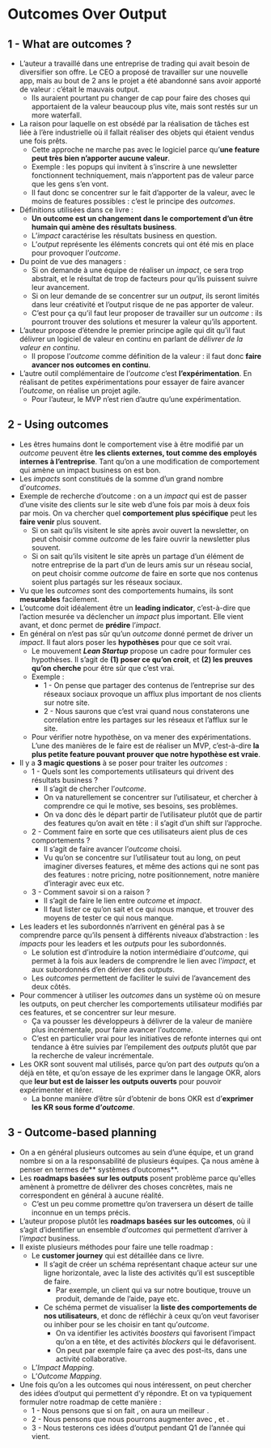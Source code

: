 # Outcomes Over Output

## 1 - What are outcomes ?

- L’auteur a travaillé dans une entreprise de trading qui avait besoin de diversifier son offre. Le CEO a proposé de travailler sur une nouvelle app, mais au bout de 2 ans le projet a été abandonné sans avoir apporté de valeur : c’était le mauvais output.
  - Ils auraient pourtant pu changer de cap pour faire des choses qui apportaient de la valeur beaucoup plus vite, mais sont restés sur un more waterfall.
- La raison pour laquelle on est obsédé par la réalisation de tâches est liée à l’ère industrielle où il fallait réaliser des objets qui étaient vendus une fois prêts.
  - Cette approche ne marche pas avec le logiciel parce qu’**une feature peut très bien n’apporter aucune valeur**.
  - Exemple : les popups qui invitent à s’inscrire à une newsletter fonctionnent techniquement, mais n’apportent pas de valeur parce que les gens s’en vont.
  - Il faut donc se concentrer sur le fait d’apporter de la valeur, avec le moins de features possibles : c’est le principe des _outcomes_.
- Définitions utilisées dans ce livre :
  - **Un outcome est un changement dans le comportement d’un être humain qui amène des résultats business**.
  - L’_impact_ caractérise les résultats business en question.
  - L’_output_ représente les éléments concrets qui ont été mis en place pour provoquer l’_outcome_.
- Du point de vue des managers :
  - Si on demande à une équipe de réaliser un _impact_, ce sera trop abstrait, et le résultat de trop de facteurs pour qu’ils puissent suivre leur avancement.
  - Si on leur demande de se concentrer sur un _output_, ils seront limités dans leur créativité et l’output risque de ne pas apporter de valeur.
  - C’est pour ça qu’il faut leur proposer de travailler sur un _outcome_ : ils pourront trouver des solutions et mesurer la valeur qu’ils apportent.
- L’auteur propose d’étendre le premier principe agile qui dit qu’il faut délivrer un logiciel de valeur en continu en parlant de _délivrer de la valeur en continu_.
  - Il propose l’_outcome_ comme définition de la valeur : il faut donc **faire avancer nos outcomes en continu**.
- L’autre outil complémentaire de l’_outcome_ c’est **l’expérimentation**. En réalisant de petites expérimentations pour essayer de faire avancer l’_outcome_, on réalise un projet agile.
  - Pour l’auteur, le MVP n’est rien d’autre qu’une expérimentation.

## 2 - Using outcomes

- Les êtres humains dont le comportement vise à être modifié par un _outcome_ peuvent être **les clients externes, tout comme des employés internes à l’entreprise**. Tant qu’on a une modification de comportement qui amène un impact business on est bon.
- Les _impacts_ sont constitués de la somme d’un grand nombre d’_outcomes_.
- Exemple de recherche d’outcome : on a un _impact_ qui est de passer d’une visite des clients sur le site web d’une fois par mois à deux fois par mois. On va chercher quel **comportement plus spécifique** peut les **faire venir** plus souvent.
  - Si on sait qu’ils visitent le site après avoir ouvert la newsletter, on peut choisir comme _outcome_ de les faire ouvrir la newsletter plus souvent.
  - Si on sait qu’ils visitent le site après un partage d’un élément de notre entreprise de la part d’un de leurs amis sur un réseau social, on peut choisir comme _outcome_ de faire en sorte que nos contenus soient plus partagés sur les réseaux sociaux.
- Vu que les _outcomes_ sont des comportements humains, ils sont **mesurables** facilement.
- L’outcome doit idéalement être un **leading indicator**, c’est-à-dire que l’action mesurée va déclencher un _impact_ plus important. Elle vient avant, et donc permet de **prédire** l’_impact_.
- En général on n’est pas sûr qu’un _outcome_ donné permet de driver un _impact_. Il faut alors poser les **hypothèses** pour que ce soit vrai.
  - Le mouvement **_Lean Startup_** propose un cadre pour formuler ces hypothèses. Il s’agit de **(1) poser ce qu’on croit**, et **(2) les preuves qu’on cherche** pour être sûr que c’est vrai.
  - Exemple :
    - 1 - On pense que partager des contenus de l’entreprise sur des réseaux sociaux provoque un afflux plus important de nos clients sur notre site.
    - 2 - Nous saurons que c’est vrai quand nous constaterons une corrélation entre les partages sur les réseaux et l’afflux sur le site.
  - Pour vérifier notre hypothèse, on va mener des expérimentations. L’une des manières de le faire est de réaliser un MVP, c’est-à-dire **la plus petite feature pouvant prouver que notre hypothèse est vraie**.
- Il y a **3 magic questions** à se poser pour traiter les _outcomes_ :
  - 1 - Quels sont les comportements utilisateurs qui drivent des résultats business ?
    - Il s’agit de chercher l’_outcome_.
    - On va naturellement se concentrer sur l’utilisateur, et chercher à comprendre ce qui le motive, ses besoins, ses problèmes.
    - On va donc dès le départ partir de l’utilisateur plutôt que de partir des features qu’on avait en tête : il s’agit d’un shift sur l’approche.
  - 2 - Comment faire en sorte que ces utilisateurs aient plus de ces comportements ?
    - Il s’agit de faire avancer l’_outcome_ choisi.
    - Vu qu’on se concentre sur l’utilisateur tout au long, on peut imaginer diverses features, et même des actions qui ne sont pas des features : notre pricing, notre positionnement, notre manière d’interagir avec eux etc.
  - 3 - Comment savoir si on a raison ?
    - Il s’agit de faire le lien entre _outcome_ et _impact_.
    - Il faut lister ce qu’on sait et ce qui nous manque, et trouver des moyens de tester ce qui nous manque.
- Les leaders et les subordonnés n’arrivent en général pas à se comprendre parce qu’ils pensent à différents niveaux d’abstraction : les _impacts_ pour les leaders et les _outputs_ pour les subordonnés.
  - Le solution est d’introduire la notion intermédiaire d’_outcome_, qui permet à la fois aux leaders de comprendre le lien avec l’_impact_, et aux subordonnés d’en dériver des _outputs_.
  - Les _outcomes_ permettent de faciliter le suivi de l’avancement des deux côtés.
- Pour commencer à utiliser les _outcomes_ dans un système où on mesure les outputs, on peut chercher les comportements utilisateur modifiés par ces features, et se concentrer sur leur mesure.
  - Ça va pousser les développeurs à délivrer de la valeur de manière plus incrémentale, pour faire avancer l’_outcome_.
  - C’est en particulier vrai pour les initiatives de refonte internes qui ont tendance à être suivies par l’empilement des _outputs_ plutôt que par la recherche de valeur incrémentale.
- Les OKR sont souvent mal utilisés, parce qu’on part des _outputs_ qu’on a déjà en tête, et qu’on essaye de les exprimer dans le langage OKR, alors que **leur but est de laisser les outputs ouverts** pour pouvoir expérimenter et itérer.
  - La bonne manière d’être sûr d’obtenir de bons OKR est d’**exprimer les KR sous forme d’_outcome_**.

## 3 - Outcome-based planning

- On a en général plusieurs outcomes au sein d’une équipe, et un grand nombre si on a la responsabilité de plusieurs équipes. Ça nous amène à penser en termes de** systèmes d’outcomes**.
- Les **roadmaps basées sur les outputs** posent problème parce qu'elles amènent à promettre de délivrer des choses concrètes, mais ne correspondent en général à aucune réalité.
  - C’est un peu comme promettre qu’on traversera un désert de taille inconnue en un temps précis.
- L’auteur propose plutôt les **roadmaps basées sur les outcomes**, où il s’agit d’identifier un ensemble d’_outcomes_ qui permettent d’arriver à l’_impact_ business.
- Il existe plusieurs méthodes pour faire une telle roadmap :
  - Le **customer journey** qui est détaillée dans ce livre.
    - Il s’agit de créer un schéma représentant chaque acteur sur une ligne horizontale, avec la liste des activités qu’il est susceptible de faire.
      - Par exemple, un client qui va sur notre boutique, trouve un produit, demande de l’aide, paye etc.
    - Ce schéma permet de visualiser la **liste des comportements de nos utilisateurs**, et donc de réfléchir à ceux qu’on veut favoriser ou inhiber pour se les choisir en tant qu’_outcome_.
      - On va identifier les activités _boosters_ qui favorisent l’impact qu’on a en tête, et des activités _blockers_ qui le défavorisent.
      - On peut par exemple faire ça avec des post-its, dans une activité collaborative.
  - L’_Impact Mapping_.
  - L’_Outcome Mapping_.
- Une fois qu’on a les outcomes qui nous intéressent, on peut chercher des idées d’output qui permettent d’y répondre. Et on va typiquement formuler notre roadmap de cette manière :
  - 1 - Nous pensons que si on fait <outcome>, on aura un meilleur <impact>.
  - 2 - Nous pensons que nous pourrons augmenter <outcome> avec <output>, <output> et <output>.
  - 3 - Nous testerons ces idées d’output pendant Q1 de l’année qui vient.
